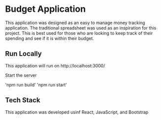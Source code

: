 
# Budget Application

This application was designed as an easy to manage money tracking
application. The traditional spreadsheet was used as an inspiration
for this project. This is best used for those who are looking
to keep track of their spending and see if it is within their 
budget.



## Run Locally

This application will run on http://localhost:3000/

Start the server

  'npm run build'
  'npm run start'



## Tech Stack

This application was developed usinf React, JavaScript, and Bootstrap



